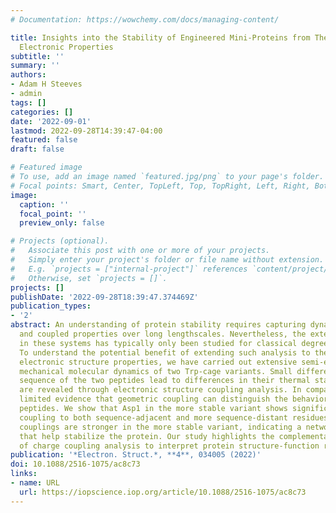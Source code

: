 ```yaml
---
# Documentation: https://wowchemy.com/docs/managing-content/

title: Insights into the Stability of Engineered Mini-Proteins from Their Dynamic
  Electronic Properties
subtitle: ''
summary: ''
authors:
- Adam H Steeves
- admin
tags: []
categories: []
date: '2022-09-01'
lastmod: 2022-09-28T14:39:47-04:00
featured: false
draft: false

# Featured image
# To use, add an image named `featured.jpg/png` to your page's folder.
# Focal points: Smart, Center, TopLeft, Top, TopRight, Left, Right, BottomLeft, Bottom, BottomRight.
image:
  caption: ''
  focal_point: ''
  preview_only: false

# Projects (optional).
#   Associate this post with one or more of your projects.
#   Simply enter your project's folder or file name without extension.
#   E.g. `projects = ["internal-project"]` references `content/project/deep-learning/index.md`.
#   Otherwise, set `projects = []`.
projects: []
publishDate: '2022-09-28T18:39:47.374469Z'
publication_types:
- '2'
abstract: An understanding of protein stability requires capturing dynamic rearrangements
  and coupled properties over long lengthscales. Nevertheless, the extent of coupling
  in these systems has typically only been studied for classical degrees of freedom.
  To understand the potential benefit of extending such analysis to the coupling of
  electronic structure properties, we have carried out extensive semi-empirical quantum
  mechanical molecular dynamics of two Trp-cage variants. Small differences in the
  sequence of the two peptides lead to differences in their thermal stability that
  are revealed through electronic structure coupling analysis. In comparison, we find
  limited evidence that geometric coupling can distinguish the behavior of the two
  peptides. We show that Asp1 in the more stable variant shows significantly enhanced
  coupling to both sequence-adjacent and more sequence-distant residues. Non-nearest-neighbor
  couplings are stronger in the more stable variant, indicating a network of residues
  that help stabilize the protein. Our study highlights the complementary benefit
  of charge coupling analysis to interpret protein structure-function relationships.
publication: '*Electron. Struct.*, **4**, 034005 (2022)'
doi: 10.1088/2516-1075/ac8c73
links:
- name: URL
  url: https://iopscience.iop.org/article/10.1088/2516-1075/ac8c73
---
```

